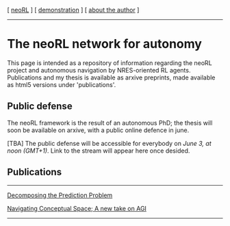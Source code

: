 [ [neoRL](index) ]   [ [demonstration](demonstrations.md) ]     [ [about the author](./about_the_author.md) ]

-------------------------------------------------------------------

# The neoRL network for autonomy 

This page is intended as a repository of information regarding the neoRL project and autonomous navigation by NRES-oriented RL agents.
Publications and my thesis is available as arxive preprints, made available as html5 versions under 'publications'.

## Public defense
The neoRL framework is the result of an autonomous PhD; the thesis will soon be available on arxive, with a public online defence in june.

[TBA] The public defense will be accessible for everybody on *June 3, at noon (GMT+1)*. Link to the stream will appear here once desided.

## Publications

---------------------------------------

[Decomposing the Prediction Problem](https://ar5iv.org/html/2106.15868)

[Navigating Conceptual Space; A new take on AGI](https://ar5iv.org/abs/2202.09646)


---------------------------------------
